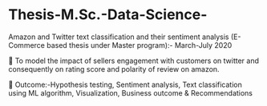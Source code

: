 # Thesis-M.Sc.-Data-Science-
Amazon and Twitter text classification and their sentiment analysis (E-Commerce based thesis under Master
program):- March-July 2020


 To model the impact of sellers engagement with customers on twitter and consequently on rating score
and polarity of review on amazon.


 Outcome:-Hypothesis testing, Sentiment analysis, Text classification using ML algorithm,
Visualization, Business outcome & Recommendations

